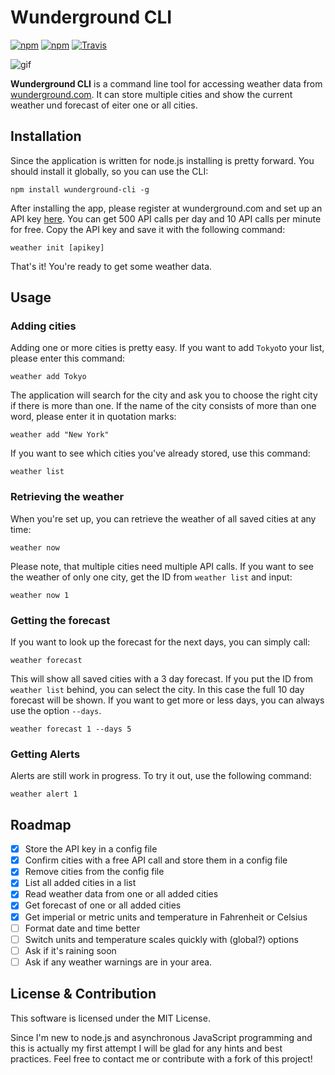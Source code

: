 # Wunderground CLI

[![npm](https://img.shields.io/npm/v/npm.svg)](https://www.npmjs.com) [![npm](https://img.shields.io/npm/l/express.svg)](https://github.com/mirkoschubert/wunderground-cli/blob/master/LICENSE) [![Travis](https://img.shields.io/travis/mirkoschubert/wunderground-cli.svg)](https://travis-ci.org/mirkoschubert/wunderground-cli)

![gif](./wunderground.gif)

**Wunderground CLI** is a command line tool for accessing weather data from [wunderground.com](https://www.wunderground.com). It can store multiple cities and show the current weather und forecast of eiter one or all cities.

## Installation

Since the application is written for node.js installing is pretty forward. You should install it globally, so you can use the CLI:

```
npm install wunderground-cli -g
```
After installing the app, please register at wunderground.com and set up an API key [here](https://www.wunderground.com/weather/api). You can get 500 API calls per day and 10 API calls per minute for free. Copy the API key and save it with the following command:

```
weather init [apikey]
```
That's it! You're ready to get some weather data.

## Usage

### Adding cities

Adding one or more cities is pretty easy. If you want to add `Tokyo`to your list, please enter this command:

```
weather add Tokyo
```
The application will search for the city and ask you to choose the right city if there is more than one. If the name of the city consists of more than one word, please enter it in quotation marks:

```
weather add "New York"
```
If you want to see which cities you've already stored, use this command:

```
weather list
```

### Retrieving the weather

When you're set up, you can retrieve the weather of all saved cities at any time:

```
weather now
```

Please note, that multiple cities need multiple API calls. If you want to see the weather of only one city, get the ID from `weather list` and input:

```
weather now 1
```

### Getting the forecast

If you want to look up the forecast for the next days, you can simply call:

```
weather forecast
```

This will show all saved cities with a 3 day forecast. If you put the ID from `weather list` behind, you can select the city. In this case the full 10 day forecast will be shown. If you want to get more or less days, you can always use the option `--days`.

```
weather forecast 1 --days 5
```

### Getting Alerts

Alerts are still work in progress. To try it out, use the following command:

```
weather alert 1
```

## Roadmap

- [x] Store the API key in a config file
- [x] Confirm cities with a free API call and store them in a config file
- [x] Remove cities from the config file
- [x] List all added cities in a list
- [x] Read weather data from one or all added cities
- [x] Get forecast of one or all added cities
- [x] Get imperial or metric units and temperature in Fahrenheit or Celsius
- [ ] Format date and time better
- [ ] Switch units and temperature scales quickly with (global?) options
- [ ] Ask if it's raining soon
- [ ] Ask if any weather warnings are in your area.

## License & Contribution

This software is licensed under the MIT License.

Since I'm new to node.js and asynchronous JavaScript programming and this is actually my first attempt I will be glad for any hints and best practices. Feel free to contact me or contribute with a fork of this project!
